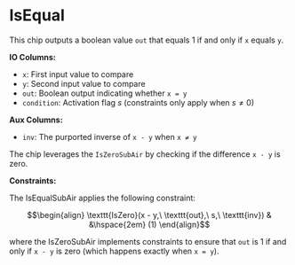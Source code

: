 # IsEqual

This chip outputs a boolean value `out` that equals 1 if and only if `x` equals `y`.

**IO Columns:**
- `x`: First input value to compare
- `y`: Second input value to compare
- `out`: Boolean output indicating whether `x = y`
- `condition`: Activation flag $s$ (constraints only apply when $s \neq 0$)

**Aux Columns:**
- `inv`: The purported inverse of `x - y` when `x ≠ y`

The chip leverages the `IsZeroSubAir` by checking if the difference `x - y` is zero.

**Constraints:**

The IsEqualSubAir applies the following constraint:

```math
\begin{align}
\texttt{IsZero}(x - y,\ \texttt{out},\ s,\ \texttt{inv}) & &\hspace{2em} (1)
\end{align}
```

where the IsZeroSubAir implements constraints to ensure that `out` is 1 if and only if `x - y` is zero (which happens exactly when `x = y`).
